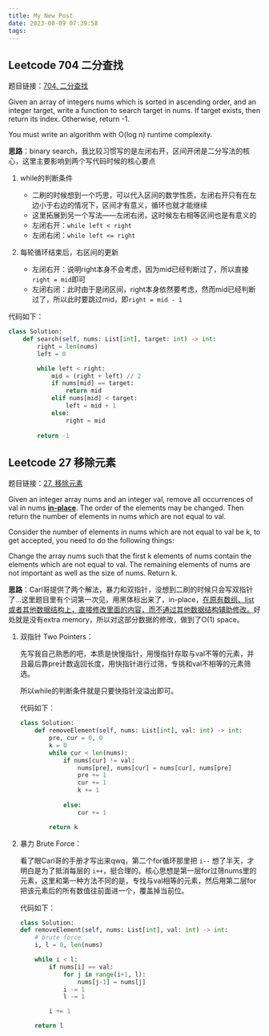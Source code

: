 ```yaml
---
title: My New Post
date: 2023-08-09 07:39:58
tags:
---
```

## Leetcode 704 二分查找
题目链接：[704. 二分查找](https://leetcode.com/problems/binary-search/)

Given an array of integers nums which is sorted in ascending order, and an integer target, write a function to search target in nums. If target exists, then return its index. Otherwise, return -1.

You must write an algorithm with O(log n) runtime complexity.

**思路**：binary search，我比较习惯写的是左闭右开，区间开闭是二分写法的核心，这里主要影响到两个写代码时候的核心要点

1. while的判断条件
    - 二刷的时候想到一个巧思，可以代入区间的数学性质，左闭右开只有在左边小于右边的情况下，区间才有意义，循环也就才能继续
    - 这里拓展到另一个写法——左闭右闭，这时候左右相等区间也是有意义的
    - 左闭右开：`while left < right`
    - 左闭右闭：`while left <= right`

2. 每轮循环结束后，右区间的更新
    - 左闭右开：说明right本身不会考虑，因为mid已经判断过了，所以直接`right = mid`即可
    - 左闭右闭：此时由于是闭区间，right本身依然要考虑，然而mid已经判断过了，所以此时要跳过mid，即`right = mid - 1`

代码如下：

```python
class Solution:
    def search(self, nums: List[int], target: int) -> int:
        right = len(nums)
        left = 0

        while left < right:
            mid = (right + left) // 2
            if nums[mid] == target:
                return mid
            elif nums[mid] < target:
                left = mid + 1
            else:
                right = mid
            
        return -1
```

## Leetcode 27 移除元素
题目链接：[27. 移除元素](https://leetcode.com/problems/remove-element/)

Given an integer array nums and an integer val, remove all occurrences of val in nums <u>**in-place**</u>. The order of the elements may be changed. Then return the number of elements in nums which are not equal to val.

Consider the number of elements in nums which are not equal to val be k, to get accepted, you need to do the following things:

Change the array nums such that the first k elements of nums contain the elements which are not equal to val. The remaining elements of nums are not important as well as the size of nums.
Return k.

**思路**：Carl哥提供了两个解法，暴力和双指针，没想到二刷的时候只会写双指针了…这里题目里有个词第一次见，用黑体标出来了，in-place，<u>在原有数组、list或者其他数据结构上，直接修改里面的内容，而不通过其他数据结构辅助修改。</u>好处就是没有extra memory，所以对这部分数据的修改，做到了O(1) space。

1. 双指针 Two Pointers：

    先写我自己熟悉的吧，本质是快慢指针，用慢指针存取与val不等的元素，并且最后靠pre计数返回长度，用快指针进行过筛，专挑和val不相等的元素筛选。

    所以while的判断条件就是只要快指针没溢出即可。

    代码如下：
    ```python
    class Solution:
        def removeElement(self, nums: List[int], val: int) -> int:
            pre, cur = 0, 0
            k = 0
            while cur < len(nums):
                if nums[cur] != val:
                    nums[pre], nums[cur] = nums[cur], nums[pre]
                    pre += 1
                    cur += 1
                    k += 1
        
                else:
                    cur += 1

            return k
    ```


2. 暴力 Brute Force：

    看了眼Carl哥的手册才写出来qwq，第二个for循环那里把 `i--` 想了半天，才明白是为了抵消每层的 `i++`，挺合理的。核心思想是第一层for过筛nums里的元素，这里和第一种方法不同的是，专找与val相等的元素，然后用第二层for把该元素后的所有数值往前面进一个，覆盖掉当前位。

    代码如下：
    ```python
    class Solution:
    def removeElement(self, nums: List[int], val: int) -> int:
        # brute force
        i, l = 0, len(nums)

        while i < l:
            if nums[i] == val:
                for j in range(i+1, l):
                    nums[j-1] = nums[j]
                i -= 1
                l -= 1

            i += 1

        return l
    ```